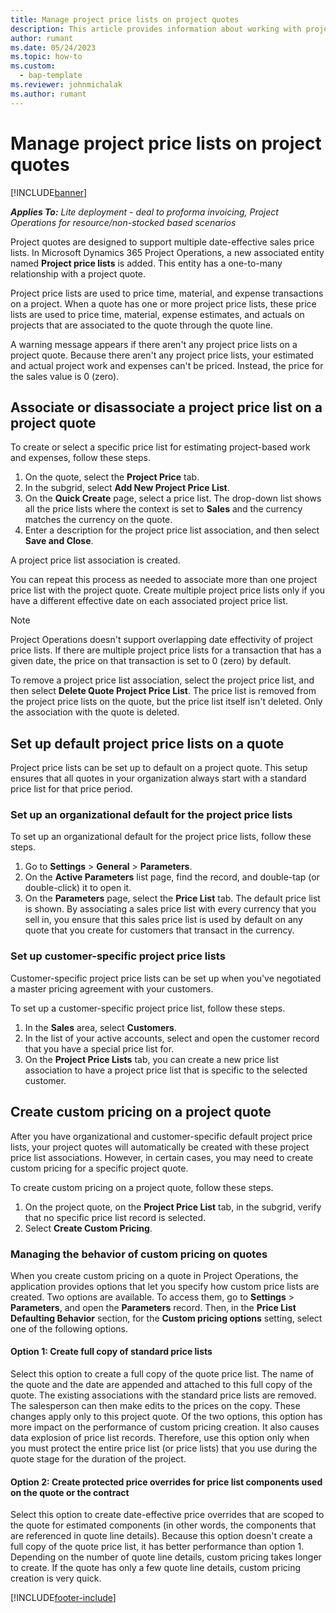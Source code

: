```yaml
---
title: Manage project price lists on project quotes 
description: This article provides information about working with project price lists on quotes.
author: rumant
ms.date: 05/24/2023
ms.topic: how-to
ms.custom: 
  - bap-template
ms.reviewer: johnmichalak
ms.author: rumant
---
```


# Manage project price lists on project quotes 

[!INCLUDE[banner](../../includes/banner.md)]

_**Applies To:** Lite deployment - deal to proforma invoicing, Project Operations for resource/non-stocked based scenarios_

Project quotes are designed to support multiple date-effective sales price lists. In Microsoft Dynamics 365 Project Operations, a new associated entity named **Project price lists** is added. This entity has a one-to-many relationship with a project quote.

Project price lists are used to price time, material, and expense transactions on a project. When a quote has one or more project price lists, these price lists are used to price time, material, expense estimates, and actuals on projects that are associated to the quote through the quote line.

A warning message appears if there aren't any project price lists on a project quote. Because there aren't any project price lists, your estimated and actual project work and expenses can't be priced. Instead, the price for the sales value is 0 (zero).

## Associate or disassociate a project price list on a project quote

To create or select a specific price list for estimating project-based work and expenses, follow these steps.

1. On the quote, select the **Project Price** tab.
1. In the subgrid, select **Add New Project Price List**.
1. On the **Quick Create** page, select a price list. The drop-down list shows all the price lists where the context is set to **Sales** and the currency matches the currency on the quote.
1. Enter a description for the project price list association, and then select **Save and Close**.

A project price list association is created. 

You can repeat this process as needed to associate more than one project price list with the project quote. Create multiple project price lists only if you have a different effective date on each associated project price list.

> [!NOTE]
> Project Operations doesn't support overlapping date effectivity of project price lists. If there are multiple project price lists for a transaction that has a given date, the price on that transaction is set to 0 (zero) by default.

To remove a project price list association, select the project price list, and then select **Delete Quote Project Price List**. The price list is removed from the project price lists on the quote, but the price list itself isn't deleted. Only the association with the quote is deleted.

## Set up default project price lists on a quote

Project price lists can be set up to default on a project quote. This setup ensures that all quotes in your organization always start with a standard price list for that price period.

### Set up an organizational default for the project price lists

To set up an organizational default for the project price lists, follow these steps.

1. Go to **Settings** \> **General** \> **Parameters**.
1. On the **Active Parameters** list page, find the record, and double-tap (or double-click) it to open it. 
1. On the **Parameters** page, select the **Price List** tab. The default price list is shown. By associating a sales price list with every currency that you sell in, you ensure that this sales price list is used by default on any quote that you create for customers that transact in the currency.

### Set up customer-specific project price lists

Customer-specific project price lists can be set up when you've negotiated a master pricing agreement with your customers.

To set up a customer-specific project price list, follow these steps.

1. In the **Sales** area, select **Customers**.
1. In the list of your active accounts, select and open the customer record that you have a special price list for.
1. On the **Project Price Lists** tab, you can create a new price list association to have a project price list that is specific to the selected customer.

## Create custom pricing on a project quote

After you have organizational and customer-specific default project price lists, your project quotes will automatically be created with these project price list associations. However, in certain cases, you may need to create custom pricing for a specific project quote. 

To create custom pricing on a project quote, follow these steps.

1. On the project quote, on the **Project Price List** tab, in the subgrid, verify that no specific price list record is selected.
1. Select **Create Custom Pricing**. 

### Managing the behavior of custom pricing on quotes

When you create custom pricing on a quote in Project Operations, the application provides options that let you specify how custom price lists are created. Two options are available. To access them, go to **Settings** \> **Parameters**, and open the **Parameters** record. Then, in the **Price List Defaulting Behavior** section, for the **Custom pricing options** setting, select one of the following options.

#### Option 1: Create full copy of standard price lists

Select this option to create a full copy of the quote price list. The name of the quote and the date are appended and attached to this full copy of the quote. The existing associations with the standard price lists are removed. The salesperson can then make edits to the prices on the copy. These changes apply only to this project quote. Of the two options, this option has more impact on the performance of custom pricing creation. It also causes data explosion of price list records. Therefore, use this option only when you must protect the entire price list (or price lists) that you use during the quote stage for the duration of the project. 

#### Option 2: Create protected price overrides for price list components used on the quote or the contract

Select this option to create date-effective price overrides that are scoped to the quote for estimated components (in other words, the components that are referenced in quote line details). Because this option doesn't create a full copy of the quote price list, it has better performance than option 1. Depending on the number of quote line details, custom pricing takes longer to create. If the quote has only a few quote line details, custom pricing creation is very quick.

[!INCLUDE[footer-include](../../includes/footer-banner.md)]
